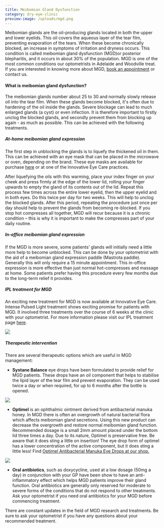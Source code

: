 ```yaml
---
title: Meibomian Gland Dysfunction
category: dry-eye-clinic
preview-image: /uploads/mgd.png
---
```


<div class="employee-heading">
<p>Meibomian glands are the oil-producing glands located in both the upper and lower eyelids. This oil covers the aqueous layer of the tear film, preventing evaporation of the tears. When these become chronically blocked, an increase in symptoms of irritation and dryness occurs. This condition is called meibomian gland dysfunction (MGD)or posterior blepharitis, and it occurs in about 30% of the population. MGD is one of the most common conditions our optometrists in Adelaide and Woodville treat. If you are interested in knowing more about MGD, <a href="/what-we-do/eye-exam">book an appointment</a> or contact us.</p>
</div>

#### What is meibomian gland dysfunction?

The meibomian glands number about 25 to 30 and normally slowly release oil into the tear film. When these glands become blocked, it's often due to hardening of the oil inside the glands. Severe blockage can lead to much enlarged glands (a cyst) or even infection. It is therefore important to firstly unclog the blocked glands, and secondly prevent them from blocking up again - as much as possible. This can be achieved with the following treatments.

##### At-home meibomian gland expression

The first step in unblocking the glands is to liquefy the thickened oil in them. This can be achieved with an eye mask that can be placed in the microwave or oven, depending on the brand. These eye masks are available for purchase [here](https://eyesolutions.com.au/collections/dry-eye-treatments/products/medibeads-eye-mask) or at one of the Innovative Eye Care practices.

After liquefying the oils with this warming, place your index finger on your cheek and press firmly at the edge of the lower lid, rolling your finger upwards to empty the gland of its contents out of the lid. Repeat this process few times across the entire lower eyelid, then the upper eyelid and in both eyes. Do this twice per day for two weeks. This will help to unclog the blocked glands. After this period, repeating the procedure just once per day should help to prevent the glands from becoming re-blocked. If you stop hot compresses all together, MGD will recur because it is a chronic condition – this is why it is important to make the compresses part of your daily routine.

##### In-office meibomian gland expression

If the MGD is more severe, some patients’ glands will initially need a little more help to become unblocked. This can be done by your optometrist with the aid of a meibomian gland expression paddle (Mastrota paddle). Generally this will only require a 15 minute appointment. This in-office expression is more effective than just normal hot-compresses and massage at home. Some patients prefer having this procedure every few months due to the long-term relief it provides.

##### IPL treatment for MGD

An exciting new treatment for MGD is now available at Innovative Eye Care. Intense Pulsed Light treatment shows exciting promise for patients with MGD. It involved three treatments over the course of 6 weeks at the clinic with your optometrist. For more information please visit our IPL treatment page [here](/what-we-do/ipl).

![](/uploads/ipl-machine.jpg)

##### Therapeutic intervention

There are several therapeutic options which are useful in MGD management:

- **Systane Balance** eye drops have been formulated to provide relief for MGD patients. These drops have an oil component that helps to stabilise the lipid layer of the tear film and prevent evaporation. They can be used twice a day or when required, for up to 6 months after the bottle is opened.

![](/uploads/systane-balance.jpg)

- **Optimel** is an ophthalmic ointment derived from antibacterial manuka honey. In MGD there is often an overgrowth of natural bacterial flora which affects meibomian gland secretions. Using this new product can decrease the overgrowth and restore normal meibomian gland function. Recommended dosage is a small 2mm amount placed under the bottom lid three times a day. Due to its nature, Optimel is preservative free. Be aware that it does sting a little on insertion! The eye drop form of optimel has a lower concentration of the active component, but it does sting a little less! Find [Optimel Antibacterial Manuka Eye Drops at our shop.](http://eyesolutions.com.au/collections/dry-eye-treatments/products/optimel-antibacterial-manuka-eye-drops)

![](/uploads/optimel.jpg)

- **Oral antibiotics**, such as doxycycline, used at a low dosage (50mg a day) in conjunction with your GP have been show to have an anti-inflammatory effect which helps MGD patients improve their gland function. Oral antibiotics are generally only reserved for moderate to severe forms of the conditions that do not respond to other treatments. Ask your optometrist if you need oral antibiotics for your MGD before commencing treatment.

There are constant updates in the field of MGD research and treatments. Be sure to ask your optometrist if you have any questions about your recommended treatment.
